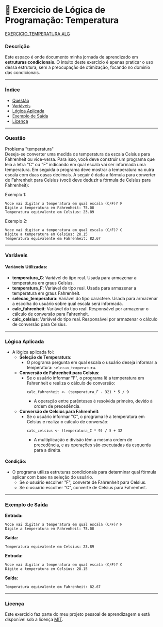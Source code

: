 
# 🚀 Exercicio de Lógica de Programação: Temperatura

<a href="/logica-de-programação/VisualG_Portugol/Estrutura_Condicional/Exercicios/exercicio_temperatura/exercicio_temperatura.alg">EXERCICIO_TEMPERATURA.ALG</a>

### Descrição

Este espaço é onde documento minha jornada de aprendizado em **estruturas condicionais**. O intuito deste exercício é apenas praticar o uso dessa estrutura, sem a preocupação de otimização, focando no domínio das condicionais.

---

### Índice

- [Questão](#questão)
- [Variáveis](#variáveis)
- [Lógica Aplicada](#lógica-aplicada)
- [Exemplo de Saída](#exemplo-de-saída)
- [Licença](#licença)

---

### Questão

Problema "temperatura"  
Deseja-se converter uma medida de temperatura da escala Celsius para Fahrenheit ou vice-versa. Para isso, você deve construir um programa que leia a letra "C" ou "F" indicando em qual escala vai ser informada uma temperatura. Em seguida o programa deve mostrar a temperatura na outra escala com duas casas decimais. A seguir é dada a fórmula para converter de Fahrenheit para Celsius (você deve deduzir a fórmula de Celsius para Fahrenheit):

Exemplo 1:
```
Voce vai digitar a temperatura em qual escala (C/F)? F  
Digite a temperatura em Fahrenheit: 75.00  
Temperatura equivalente em Celsius: 23.89
```

Exemplo 2:
```
Voce vai digitar a temperatura em qual escala (C/F)? C  
Digite a temperatura em Celsius: 28.15  
Temperatura equivalente em Fahrenheit: 82.67
```

---

### Variáveis

#### Variáveis Utilizadas:

- **temperatura_C**: Variável do tipo real. Usada para armazenar a temperatura em graus Celsius.
- **temperatura_F**: Variável do tipo real. Usada para armazenar a temperatura em graus Fahrenheit.
- **selecao_temperatura**: Variável do tipo caractere. Usada para armazenar a escolha do usuário sobre qual escala será informada.
- **calc_fahrenheit**: Variável do tipo real. Responsável por armazenar o cálculo de conversão para Fahrenheit.
- **calc_celsius**: Variável do tipo real. Responsável por armazenar o cálculo de conversão para Celsius.

---

### Lógica Aplicada

- A lógica aplicada foi:
  - **Seleção de Temperatura**:
    - O programa pergunta em qual escala o usuário deseja informar a temperatura: `selecao_temperatura`.
  - **Conversão de Fahrenheit para Celsius**:
    - Se o usuário informar "F", o programa lê a temperatura em Fahrenheit e realiza o cálculo de conversão:
      ```alg
      calc_fahrenheit <- (temperatura_F - 32) * 5 / 9
      ```
      - A operação entre parênteses é resolvida primeiro, devido à ordem de precedência.
  - **Conversão de Celsius para Fahrenheit**:
    - Se o usuário informar "C", o programa lê a temperatura em Celsius e realiza o cálculo de conversão:
      ```alg
      calc_celsius <- (temperatura_C * 9) / 5 + 32
      ```
      - A multiplicação e divisão têm a mesma ordem de precedência, e as operações são executadas da esquerda para a direita.

#### Condição:

- O programa utiliza estruturas condicionais para determinar qual fórmula aplicar com base na seleção do usuário.
  - Se o usuário escolher "F", converte de Fahrenheit para Celsius.
  - Se o usuário escolher "C", converte de Celsius para Fahrenheit.

---

### Exemplo de Saída

**Entrada:**
```
Voce vai digitar a temperatura em qual escala (C/F)? F  
Digite a temperatura em Fahrenheit: 75.00
```

**Saída:**
```
Temperatura equivalente em Celsius: 23.89
```

**Entrada:**
```
Voce vai digitar a temperatura em qual escala (C/F)? C  
Digite a temperatura em Celsius: 28.15
```

**Saída:**
```
Temperatura equivalente em Fahrenheit: 82.67
```

---

### Licença

Este exercício faz parte do meu projeto pessoal de aprendizagem e está disponível sob a licença [MIT](LICENSE).
